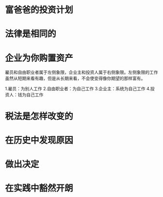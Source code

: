# 富爸爸的投资计划
# 法律是相同的
# 企业为你购置资产
雇员和自由职业者属于左侧象限，企业主和投资人属于右侧象限。左侧象限的工作虽然从短期来看有趣，但是从长期来看，不会使变得像你期望的那样富有。

1.雇员：为别人工作
2.自由职业者：为自己工作
3.企业主：系统为自己工作
4.投资人：钱为自己工作
# 税法是怎样改变的
# 在历史中发现原因
# 做出决定
# 在实践中豁然开朗